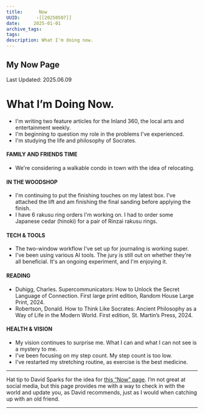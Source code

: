 ```yaml
---
title:      Now
UUID:      ›[[20250507]] 
date:     2025-01-01
archive_tags:
tags:       
description: What I'm doing now.
---
```

## My Now Page
Last Updated: 2025.06.09
# What I’m Doing Now.

* I'm writing two feature articles for the Inland 360, the local arts and entertainment weekly.
* I'm beginning to question my role in the problems I've experienced.
* I'm studying the life and philosophy of Socrates.
  

#### FAMILY AND FRIENDS TIME 
- We're considering a walkable condo in town with the idea of relocating.
 
#### IN THE WOODSHOP
- I'm continuing to put the finishing touches on my latest box. I've attached the lift and am finishing the final sanding before applying the finish.
- I have 6 rakusu ring orders I'm working on. I had to order some Japanese cedar (hinoki) for a pair of Rinzai rakusu rings.

#### TECH & TOOLS
- The two-window workflow I've set up for journaling is working super.
- I've been using various AI tools. The jury is still out on whether they're all beneficial. It's an ongoing experiment, and I'm enjoying it.

#### READING
- Duhigg, Charles. Supercommunicators: How to Unlock the Secret Language of Connection. First large print edition, Random House Large Print, 2024.
- Robertson, Donald. How to Think Like Socrates: Ancient Philosophy as a Way of Life in the Modern World. First edition, St. Martin’s Press, 2024.

#### HEALTH & VISION
- My vision continues to surprise me. What I can and what I can not see is a mystery to me.
- I've been focusing on my step count. My step count is too low.
- I've restarted my stretching routine, as exercise is the best medicine. 

----
Hat tip to David Sparks for the idea for [this “Now” page](https://www.macsparky.com/now/). I’m not great at social media, but this page provides me with a way to check in with the world and update you, as David recommends, just as I would when catching up with an old friend.

----------------------------------
